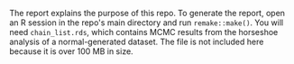 The report explains the purpose of this repo. To generate the report, open an R session in the repo's main directory and run `remake::make()`. You will need `chain_list.rds`, which contains MCMC results from the horseshoe analysis of a normal-generated dataset. The file is not included here because it is over 100 MB in size.
